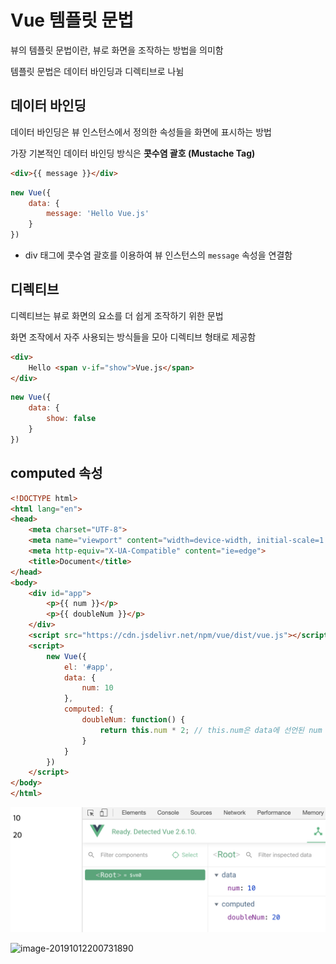 # Vue 템플릿 문법

  뷰의 템플릿 문법이란, 뷰로 화면을 조작하는 방법을 의미함

템플릿 문법은 데이터 바인딩과 디렉티브로 나뉨



## 데이터 바인딩

  데이터 바인딩은 뷰 인스턴스에서 정의한 속성들을 화면에 표시하는 방법

가장 기본적인 데이터 바인딩 방식은 **콧수염 괄호 (Mustache Tag)**

```html
<div>{{ message }}</div>
```

```javascript
new Vue({
	data: {
		message: 'Hello Vue.js'
	}
})
```

- div 태그에 콧수염 괄호를 이용하여 뷰 인스턴스의 `message` 속성을 연결함



## 디렉티브

  디렉티브는 뷰로 화면의 요소를 더 쉽게 조작하기 위한 문법

화면 조작에서 자주 사용되는 방식들을 모아 디렉티브 형태로 제공함

```html
<div>
	Hello <span v-if="show">Vue.js</span>
</div>
```

```javascript
new Vue({
	data: {
		show: false
	}
})
```



## computed 속성

```html
<!DOCTYPE html>
<html lang="en">
<head>
    <meta charset="UTF-8">
    <meta name="viewport" content="width=device-width, initial-scale=1.0">
    <meta http-equiv="X-UA-Compatible" content="ie=edge">
    <title>Document</title>
</head>
<body>
    <div id="app">
        <p>{{ num }}</p>
        <p>{{ doubleNum }}</p>
    </div>
    <script src="https://cdn.jsdelivr.net/npm/vue/dist/vue.js"></script>
    <script>
        new Vue({
            el: '#app',
            data: {
                num: 10
            },
            computed: {
                doubleNum: function() {
                    return this.num * 2; // this.num은 data에 선언된 num
                }
            }
        })
    </script>
</body>
</html>
```

![image-20191012200629827](../image/7_1_computed.png)

![image-20191012200731890](/Users/yegenieee/Desktop/Github_TIL/TIL/image/7_2_computed_result.png)